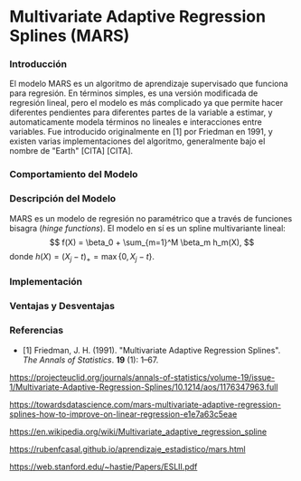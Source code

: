 # Multivariate Adaptive Regression Splines (MARS)

### Introducción

El modelo MARS es un algoritmo de aprendizaje supervisado que funciona para regresión. En términos simples, es una versión modificada de regresión lineal, pero el modelo es más complicado ya que permite hacer diferentes pendientes para diferentes partes de la variable a estimar, y automaticamente modela términos no lineales e interacciones entre variables. Fue introducido originalmente en [1] por Friedman en 1991, y existen varias implementaciones del algoritmo, generalmente bajo el nombre de "Earth" [CITA] [CITA].  

### Comportamiento del Modelo



### Descripción del Modelo

MARS es un modelo de regresión no paramétrico que a través de funciones bisagra (*hinge functions*). El modelo en sí es un spline multivariante lineal: 
$$
f(X) = \beta_0 + \sum_{m=1}^M \beta_m h_m(X),
$$
donde $h(X) = (X_j - t)_+ = \max\{0, X_j - t\}$. 



### Implementación





### Ventajas y Desventajas





### Referencias

* [1] Friedman, J. H. (1991). "Multivariate Adaptive Regression Splines". *The Annals of Statistics*. **19** (1): 1–67.





https://projecteuclid.org/journals/annals-of-statistics/volume-19/issue-1/Multivariate-Adaptive-Regression-Splines/10.1214/aos/1176347963.full

https://towardsdatascience.com/mars-multivariate-adaptive-regression-splines-how-to-improve-on-linear-regression-e1e7a63c5eae

https://en.wikipedia.org/wiki/Multivariate_adaptive_regression_spline

https://rubenfcasal.github.io/aprendizaje_estadistico/mars.html

https://web.stanford.edu/~hastie/Papers/ESLII.pdf